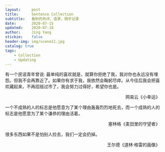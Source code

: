 ```yaml
---
layout:     post
title:      Sentence Collection
subtitle:   看到的热评、语录，随手记录
date:       2020-07-15
updated:    2020-07-18
author:     Jing Yang
stickie:    false
header-img: img/scene11.jpg
catalog: true
tags:
    - Collection	
    - Updating
---
```


有一个民谣青年曾说: 最单纯的喜欢就是，就算你拒绝了我，我对你也永远没有埋怨。但我不会再靠近了。如果你有求于我，我依然会鞠躬尽瘁。从今往后我会把喜欢藏起来，不再招摇过市了，我会努力过得好，希望你也是。

<p align="right">网易云《小幸运》</p> 

一个不成熟的人的标志是他愿意为了某个理由轰轰烈烈地死去，而一个成熟的人的标志是他愿意为了某个谦恭的理由活着。

<p align="right">塞林格《麦田里的守望者》</p> 

很多东西如果不是怕别人捡去，我们一定会扔掉。

<p align="right">王尔德《道林·格雷的画像》</p> 